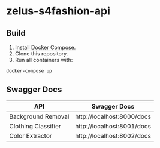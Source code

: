 # zelus-s4fashion-api

## Build
1. [Install Docker Compose.](https://docs.docker.com/compose/install/)
2. Clone this repository.
3. Run all containers with: 
```bash
docker-compose up
```

## Swagger Docs
| API  | Swagger Docs |
| ------------- | ------------- |
| Background Removal  | http://localhost:8000/docs  |
| Clothing Classifier  | http://localhost:8001/docs  |
| Color Extractor  | http://localhost:8002/docs  |
